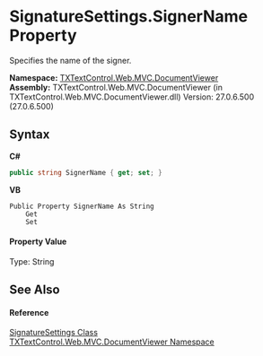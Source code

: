# SignatureSettings.SignerName Property 
 

Specifies the name of the signer.

**Namespace:**&nbsp;<a href="c03e00cd-e5cb-0263-89a5-d3d19b314bf7">TXTextControl.Web.MVC.DocumentViewer</a><br />**Assembly:**&nbsp;TXTextControl.Web.MVC.DocumentViewer (in TXTextControl.Web.MVC.DocumentViewer.dll) Version: 27.0.6.500 (27.0.6.500)

## Syntax

**C#**<br />
``` C#
public string SignerName { get; set; }
```

**VB**<br />
``` VB
Public Property SignerName As String
	Get
	Set
```


#### Property Value
Type: String

## See Also


#### Reference
<a href="84aec3dc-200d-0a94-18e8-62d9b4044473">SignatureSettings Class</a><br /><a href="c03e00cd-e5cb-0263-89a5-d3d19b314bf7">TXTextControl.Web.MVC.DocumentViewer Namespace</a><br />